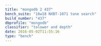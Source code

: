 ```yaml
---
title: "mongodb 2 437"
bench_suite: "16w18 NXBT-1071 tune search"
build_number: "437"
dbprofile: "mongodb"
classifier: "tolower and depth"
date: 2016-05-02T11:55:16
type: "bench"
---
```

